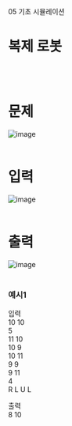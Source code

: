 05 기초 시뮬레이션
# 복제 로봇
<br>
<br>

# 문제
![image](https://github.com/user-attachments/assets/f27d647d-e152-4b74-8b0e-b876971aef05)  
<br>

# 입력
![image](https://github.com/user-attachments/assets/34ba0dda-b7f8-4908-bf62-c55630c81287)  
<br>

# 출력
![image](https://github.com/user-attachments/assets/686e4c85-ee6f-4d63-9d76-bf398dc7d66d)  
<br>

### 예시1
입력  
10 10  
5  
11 10  
10 9  
10 11  
9 9  
9 11  
4  
R L U L  

출력  
8 10  
<br>
